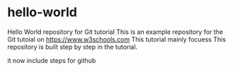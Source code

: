 # hello-world
Hello World repository for Git tutorial
This is an example repository for the Git tutoial on https://www.w3schools.com
This tutorial mainly focuess
This repository is built step by step in the tutorial.

it now include steps for github


